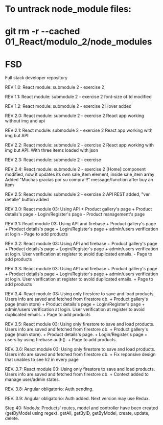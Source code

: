 # To untrack node_module files:
# git rm -r --cached 01_React/modulo_2/node_modules
# FSD
Full stack developer repository

REV 1.0:
  React module:
    submodule 2 - exercise 2
    
REV 1.1:
 React module:
      submodule 2 - exercise 2
      font-size of td modified
      
REV 1.2:
 React module:
      submodule 2 - exercise 2
      Hover added
      
REV 2.0:
 React module:
      submodule 2 - exercise 2
      React app working without img and api
      
REV 2.1:
 React module:
      submodule 2 - exercise 2
      React app working with img but API
      
REV 2.2:
 React module:
      submodule 2 - exercise 2
      React app working with img but API. With three items loaded with json
      
REV 2.3:
 React module:
      submodule 2 - exercise 

REV 2.4:
 React module:
      submodule 2 - exercise 2
      [Home] component modified, now it updates its own sale_item element, inside sale_item array
      Added "Muchas gracias por su compra !!" message/function after buy an item
      
REV 2.5:
 React module:
      submodule 2 - exercise 2
      API REST added, "ver detalle" button added

REV 3.0:
 React module 03: Using API
     + Product gallery's page
     + Product details's page
     - Login/Register's page
     - Product management's page

REV 3.1:
 React module 03: Using API and firebase
     + Product gallery's page
     + Product details's page
     + Login/Register's page + admin/users verification at login
     - Page to add products

REV 3.2:
          React module 03: Using API and firebase
               + Product gallery's page
               + Product details's page
               + Login/Register's page + admin/users verification at login. User verification at register to avoid duplicated emails.
               - Page to add products

REV 3.3:
          React module 03: Using API and firebase
               + Product gallery's page
               + Product details's page
               + Login/Register's page + admin/users verification at login. User verification at register to avoid duplicated emails.
               + Page to add products

REV 3.4:
          React module 03: Using only firestore to save and load products. Users info are saved and fetched from firestore db. 
               + Product gallery's page (main store)
               + Product details's page
               + Login/Register's page + admin/users verification at login. User verification at register to avoid duplicated emails.
               + Page to add products

REV 3.5:
          React module 03: Using only firestore to save and load products. Users info are saved and fetched from firestore db. 
               + Product gallery's page (main store).
               + Product details's page.
               + Login/Register's page + users by using firebase.auth().
               + Page to add products.

REV. 3.6:
          React module 03: Using only firestore to save and load products. Users info are saved and fetched from firestore db. 
               + Fix reponsive design that unables to see h2 in every page

REV. 3.7:
          React module 03: Using only firestore to save and load products. Users info are saved and fetched from firestore db. 
               + Context added to manage user/admin states.

REV. 3.8:
          Angular obligatorio: Auth pending.

REV. 3.9:
          Angular obligatorio: Auth added. Next version may use Redux.

Step 40:
        NodeJs: 
               Products' routes, model and controller have been created (getByModel using regex).
               getAll, getByID, getByModel, create, update, delete.





